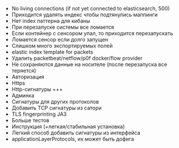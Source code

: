 * No living connections (if not yet connected to elasticsearch, 500)
* Приходится удалять индекс чтобы подтянулись маппинги
* Нет index паттерна для кибаны
* При перезапуске системы все ломается
* Если контейнер с сенсором упал, то приходится перезапускать
* Ломается сенсор если долго запущен
* Слишком много экспортируемых полей
* elastic index template for packets
* Удалить packetbeat/netflow/p0f docker/flow provider 
* Не сохраняются данные на носителе (после перезапуска все теряется)
* Авторизация
* Https
* Http-сигнатуры +++
* Админка
* Сигнатуры для других протоколов
* Добавить TCP сигнатуры из сатори
* TLS fingerprinting JA3
* Больше тестов
* Инструкция (+легкая/стабильная установка)
* Легкий способ добавить сигнатуры из интерфейса
* applicationLayerProtocols, их может быть дофига
